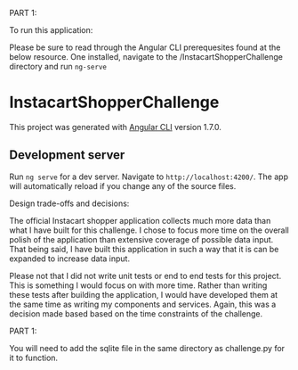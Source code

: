 
PART 1: 

To run this application:

Please be sure to read through the Angular CLI prerequesites found at the below resource. One installed, navigate to  the /InstacartShopperChallenge directory and run `ng-serve`


# InstacartShopperChallenge

This project was generated with [Angular CLI](https://github.com/angular/angular-cli) version 1.7.0.

## Development server

Run `ng serve` for a dev server. Navigate to `http://localhost:4200/`. The app will automatically reload if you change any of the source files.

Design trade-offs and decisions:

The official Instacart shopper application collects much more data than what I have built for this challenge. I chose to focus more time on the overall polish of the application than extensive coverage of possible data input. That being said, I have built this application in such a way that it is can be expanded to increase data input. 

Please not that I did not write unit tests or end to end tests for this project. This is something I would focus on with more time. Rather than writing these tests after building the application, I would have developed them at the same time as writing my components and services. Again, this was a decision made based based on the time constraints of the challenge. 


PART 1: 

You will need to add the sqlite file in the same directory as challenge.py for it to function. 